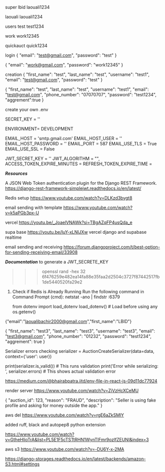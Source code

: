 super
lbid
laouali1234

laouali
laouali1234

users
test
test1234

work
work12345

quickauct
quick1234

login
{
"email": "test@gmail.com",
"password": "test"
}

{
"email": "work@gmail.com",
"password": "work12345"
}

creation
{
"first_name": "test",
"last_name": "test",
"username": "test1",
"email": "test@gmail.com",
"password": "test"
}

{
"first_name": "test",
"last_name": "test",
"username": "test1",
"email": "test@gmail.com",
"phone_number": "07070707",
"password": "test1234",
"aggrement":true
}

create your own .env

SECRET_KEY = ''

ENVIRONMENT= DEVELOPMENT

EMAIL_HOST = 'smtp.gmail.com'
EMAIL_HOST_USER = ''
EMAIL_HOST_PASSWORD = ''
EMAIL_PORT = 587
EMAIL_USE_TLS = True
EMAIL_USE_SSL = False

JWT_SECRET_KEY = ''
JWT_ALGORITHM = "",
ACCESS_TOKEN_EXPIRE_MINUTES =
REFRESH_TOKEN_EXPIRE_TIME =

**_Resources_**

A JSON Web Token authentication plugin for the Django REST Framework.
https://django-rest-framework-simplejwt.readthedocs.io/en/latest/

Redis setup
https://www.youtube.com/watch?v=DLKzd3bvgt8

email sending with template
https://www.youtube.com/watch?v=k5aPGb3px-U

vercel
https://youtu.be/_JoaelVNAWk?si=TBgAZqFP4usQda_e

supa base
https://youtu.be/IuY-xLNIJXw
vercel django and supabase realtime

email sending and receiving
https://forum.djangoproject.com/t/best-option-for-sending-receiving-email/33908

**_Documentation_**
to generate a JWT_SECRETE_KEY

> > > openssl rand -hex 32
> > > 6f476259e482ea14fa88e35faa2d2504c3727f87442517fb1de5440520fa29e2

1. Check if Redis is Already Running
   Run the following command in Command Prompt (cmd):
   netstat -ano | findstr :6379

   from dotenv import load_dotenv
   load_dotenv() # Load before using any os.getenv()

{"email":"laoualibachir2000@gmail.com","first_name":"LBID"}

{
"first_name": "test3",
"last_name": "test3",
"username": "test3",
"email": "test3@gmail.com",
"phone_number": "01232",
"password": "test1234",
"aggrement": true
}

Serializer errors checking
serializer = AuctionCreateSerializer(data=data, context={'user': user})

print(serializer.is_valid()) # This runs validation
print('Error while serializing: ', serializer.errors) # This shows actual validation error

https://medium.com/@bhairabpatra.iitd/env-file-in-react-js-09d11dc77924

render server
https://www.youtube.com/watch?v=ZjVzHcXCeMU

{
"auction_id": 123,
"reason": "FRAUD",
"description": "Seller is using fake profile and asking for money outside the app."
}

aws del
https://www.youtube.com/watch?v=rgE6aZkSMlY

added ruff, black and autopep8 python extension

https://www.youtube.com/watch?v=GtheHlioTrA&list=PL5E1F5cTSTtRHN1WynTlFmr9ozlfZEUNI&index=3

aws s3
https://www.youtube.com/watch?v=-DU6Y-x-2MA

https://django-storages.readthedocs.io/en/latest/backends/amazon-S3.html#settings
